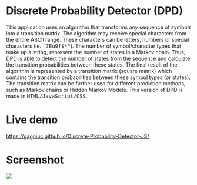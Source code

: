 # Discrete Probability Detector (DPD)
This application uses an algorithm that transforms any sequence of symbols into a transition matrix. The algorithm may receive special characters from the entire ASCII range. These characters can be letters, numbers or special characters (ie. <kbd>`7Eu9f$*"</kbd>). The number of symbol/character types that make up a string, represent the number of states in a Markov chain. Thus, DPD is able to detect the number of states from the sequence and calculate the transition probabilities between these states. The final result of the algorithm is represented by a transition matrix (square matrix) which contains the transition probabilities between these symbol types (or states). The transition matrix can be further used for different prediction methods, such as Markov chains or Hidden Markov Models. This version of DPD is made in <kbd>HTML/JavaScript/CSS</kbd>.

# Live demo 
https://gagniuc.github.io/Discrete-Probability-Detector-JS/

# Screenshot
<kbd><img src="https://github.com/Gagniuc/Discrete-Probability-Detector-DPD-/blob/main/%5BG%5D%20Discrete%20Probability%20Detector.png" /></kbd>

